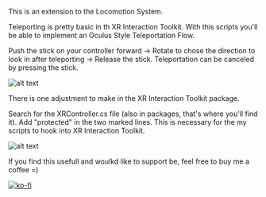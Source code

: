 This is an extension to the Locomotion System.

Teleporting is pretty basic in th XR Interaction Toolkit. With this scripts you'll be able to implement an Oculus Style Teleportation Flow.

Push the stick on your controller forward -> Rotate to chose the direction to look in after teleporting -> Release the stick.
Teleportation can be canceled by pressing the stick.

![alt text](http://www.jan-loehr.de/wp-content/uploads/2020/03/Rhn6iorft2.gif "Directed Teleporting")

There is one adjustment to make in the XR Interaction Toolkit package.

Search for the XRController.cs file (also in packages, that's where you'll find it). Add "protected" in the two marked lines. This is necessary for the my scripts to hook into XR Interaction Toolkit.

![alt text](https://github.com/JanLoehr/XR-Interaction-Toolkit_Extensions/blob/master/x_ReadmeSources/TeleportationAdjustments.png "XR Interaction Toolkit Adjustments")

If you find this usefull and woulkd like to support be, feel free to buy me a coffee =)

[![ko-fi](https://www.ko-fi.com/img/githubbutton_sm.svg)](https://ko-fi.com/R5R31JY3V)
